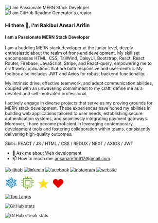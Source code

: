 ![I am Passionate MERN Stack Developer]([https://i.ibb.co/TqhYYKt/GIT-BANNER-197-5-50-mm.png](https://i.ibb.co/SnFLghM/Black-Minimalist-Finance-Manager-Linked-In-Banner.png))
![I am GitHub Readme Generator's creator](https://i.ibb.co/SnFLghM/Black-Minimalist-Finance-Manager-Linked-In-Banner.png)

### Hi there 👋, I'm Rakibul Ansari Arifin
#### I am a Passionate MERN Stack Developer

I am a budding MERN stack developer at the junior level, deeply enthusiastic about the realm of front-end development. My skill set encompasses HTML, CSS, TailWind, DaisyUi, Bootstrap, React, React Router, Firebase, JavaScript, Stripe, and React-query, empowering me to craft web applications that are both responsive and user-centric. My toolbox also includes JWT and Axios for robust backend functionality.

My intrinsic drive, effective teamwork, and adept communication abilities, coupled with an unwavering commitment to my craft, define me as a devoted and self-motivated professional.

I actively engage in diverse projects that serve as my proving grounds for MERN stack development. These experiences have honed my abilities in building web applications tailored to user needs, establishing secure authentication systems, and seamlessly integrating payment gateways. Moreover, I have become proficient in leveraging contemporary development tools and fostering collaboration within teams, consistently delivering high-quality outcomes.

Skills:  REACT / JS / HTML / CSS / REDUX / NEXT / AXIOS / JWT

- 💬 Ask me about Web development 
- 📫 How to reach me: ansariarefin617@gmail.com

[<img src='https://cdn.jsdelivr.net/npm/simple-icons@3.0.1/icons/github.svg' alt='github' height='40'>](https://github.com/Md-arefin)  [<img src='https://cdn.jsdelivr.net/npm/simple-icons@3.0.1/icons/linkedin.svg' alt='linkedin' height='40'>](https://www.linkedin.com/in/rakibul-ansari-arefin-290aa4231/)  [<img src='https://cdn.jsdelivr.net/npm/simple-icons@3.0.1/icons/facebook.svg' alt='facebook' height='40'>](https://www.facebook.com/muhammadarifin.24)  [<img src='https://cdn.jsdelivr.net/npm/simple-icons@3.0.1/icons/instagram.svg' alt='instagram' height='40'>](https://www.instagram.com/arefin3084/)  [<img src='https://cdn.jsdelivr.net/npm/simple-icons@3.0.1/icons/icloud.svg' alt='website' height='40'>](https://portfolio-c1106.web.app/)

<a href='https://archiveprogram.github.com/'><img src='https://raw.githubusercontent.com/acervenky/animated-github-badges/master/assets/acbadge.gif' width='40' height='40'></a> <a href='https://docs.github.com/en/developers'><img src='https://raw.githubusercontent.com/acervenky/animated-github-badges/master/assets/devbadge.gif' width='40' height='40'></a> <a href='https://stars.github.com/'><img src='https://raw.githubusercontent.com/acervenky/animated-github-badges/master/assets/starbadge.gif' width='35' height='35'></a> <a href='https://docs.github.com/en/github/supporting-the-open-source-community-with-github-sponsors'><img src='https://raw.githubusercontent.com/acervenky/animated-github-badges/master/assets/sponsorbadge.gif' width='35' height='35'></a> 

[![Top Langs](https://github-readme-stats.vercel.app/api/top-langs/?username=Md-arefin)](https://github.com/anuraghazra/github-readme-stats)

![GitHub stats](https://github-readme-stats.vercel.app/api?username=Md-arefin&show_icons=true)  

![GitHub streak stats](https://streak-stats.demolab.com/?user=Md-arefin)  

